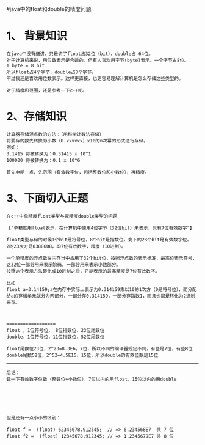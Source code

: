 #java中的float和double的精度问题

1、 背景知识 
===================== 
	在java中没有细讲，只是讲了float占32位（bit），double占 64位。 
	对于计算机来说，用位数表示是合适的。但有人喜欢用字节(byte)表示。一个字节占8位。 
	1 byte = 8 bit. 
	所以float占4个字节，double占8个字节。 
	不过我还是喜欢用位数表示。这样更直接，也更容易理解计算机是怎么存储这些类型的。 
	
	对于精度和范围，还是参考一下c++吧。 


2、存储知识 
===================== 
	计算器存储浮点数的方法：（用科学计数法存储） 
	将要存的数先转换为小数（0.xxxxxx）x10的n次幂的形式进行存储。 
	例如： 
	3.1415 将被转换为：0.31415 x 10^1 
	100000 将被转换为：0.1 x 10^6 
	
	首先申明一点，先范围（有效数字位，包括整数位和小数位），再精度。 


3、下面切入正题 
===================== 
	在c++中单精度float类型与双精度double类型的问题 
	
	【"单精度用float表示，在计算机中使用4位字节（32位bit）来表示，具有7位有效数字"】 
	
	float类型存储的时候1个bit是符号位，8个bit是指数位，剩下的23个bit是有效数字位。 
	2的23次方是8388608，即7位有效数字，精度（10进制）。 
	
	一个单精度的浮点数在内存当中占用了32个bit位，按照浮点数的表示标准，最高位表示符号，这32位一部分用来表示阶码，一部分用来表示小数部分。 
	按照这个表示方法转化成10进制之后，它能表示的最高精度是7位有效数字。 

	比如 
	float a=3.14159;a在内存中实际上表示为0.314159乘以10的1次方（0是符号位），而分配给a的存储单元就分为两部分，一部分存0.314159，一部分存指数1，而且也都是转化为2进制来存。 
	
	
	
	================== 
	float ，1位符号位， 8位指数位，23位尾数位 
	double，1位符号位，11位指数位，52位尾数位 
	
	float尾数位23位，2^23=8.3E6，7位，所以不同的编译器规定不同，有些是7位，有些8位 
	double尾数52位，2^52=4.5E15，15位，所以double的有效位数是15位 








------- 

	后记： 
	数一下有效数字位数（整数位+小数位），7位以内的用float，15位以内的用double 
	
	
	
	
	
	
	但是还有一点小小的区别： 
	
	float f =  (float) 62345678.912345;  // => 6.234568E7  共 7 位 
	float f2 =  (float) 12345678.912345; // => 1.2345679E7 共 8 位 